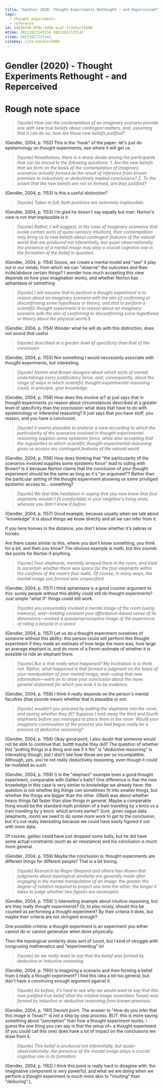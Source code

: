 ```yaml
---
title: "Gendler 2020: Thought Experiments Rethought - and Reperceived"
tags:
  - thought_experiments
  - reference
id: 5d62b74b-0f8c-4db6-aca7-7c7e5ac15b06
mtime: 20211027143156 20211027125141
ctime: 20211027125141
citekey: cite:Gendler2004
---
```


# Gendler (2020) - Thought Experiments Rethought - and Reperceived


# Rough note space

> [!quote]
> _How can the contemplation of an imaginary scenario provide one with new true beliefs about contingent matters, and, assuming that it can do so, how are those new beliefs justified?_

(Gendler, 2004, p. 1152) This is the "hook" of the paper: let's just do epistemology on thought experiments, see where it will get us.

> [!quote]
> _Nonetheless, there is a sharp divide among the participants that can be traced to the following questions: 1. Are the new beliefs that we form on the basis of the contemplation of imaginary scenarios actually formed as the result of inference from known premises to inductively or deductively implied conclusions? 2. To the extent that the new beliefs are not so formed, are they justified?_

(Gendler, 2004, p. 1153) Is this a useful distinction?

> [!quote]
> _Taken in full, both positions are extremely implausible:_

(Gendler, 2004, p. 1153) I'm glad he doesn't say equally but man: Norton's view is not _that_ implausible is it

> [!quote]
> _Rather, I will suggest, in the case of imaginary scenarios that evoke certain sorts of quasi-sensory intuitions, their contemplation may bring us to new beliefs about contingent features of the natural world that are produced not inferentially, but quasi-observationally; the presence of a mental image may play a crucial cognitive role in the formation of the belief in question._

(Gendler, 2004, p. 1154) Soooo, we create a mental model and "see" it play out in our minds, from which we can "observe" the outcomes and then in/de/abduce certain things? I wonder how much accepting this view depends on how your imagination works, and whether Norton has aphantasia or something

> [!quote]
> _I will assume that to perform a thought experiment is to reason about an imaginary scenario with the aim of confirming or disconfirming some hypothesis or theory, and that to perform a scientific thought experiment is to reason about an imaginary scenario with the aim of confirming or disconfirming some hypothesis or theory about the physical world.5_

(Gendler, 2004, p. 1154) Wonder what he will do with this distinction, does not sound _that_ useful

> [!quote]
> _described at a greater level of specificity than that of the conclusion_

(Gendler, 2004, p. 1155) Not something I would _necessarily_ associate with thought experiments, but interesting.

> [!quote]
> _Norton and Brown disagree about which sorts of mental undertakings carry justificatory force, and, consequently, about the range of ways in which scientific thought-experimental reasoning could, in principle, give knowledge._

(Gendler, 2004, p. 1156) How does this involve a)? a) just says that in thought experiments yu reason about circumstances described at a greater level of specificity than the conclusion: what does that have to do with epistemology or inferential reasoning? It just says that you have stuff, you reason, and you have a conclusion.

> [!quote]
> _It seems plausible to endorse a view according to which the particularity of the scenarios involved in thought-experimental reasoning supplies some epistemic force, while also accepting that the regularities to which scientific thought-experimental reasoning gives us access are contingent features of the natural world_

(Gendler, 2004, p. 1156) How does thinking that "the particularity of the scenarios involved supplies some epistemic force" lead to siding with Brown? Is it because Norton claims that the conclusion of your thought experiment should be the same as long as it's "an argument"? Rather than the particular setting of the thought experiment aloowing us some priviliged epistemic access to... something?

> [!quote]
> _We feel little hesitation in saying that you now know that four elephants wouldn’t fit comfortably in your neighbor’s living room, whereas you didn’t know it before_

(Gendler, 2004, p. 1157)
Good example, because usually when we talk about "knowledge" it is about things we know directly and all we can infer from it.

If you here hooves in the distance, you don't _know_ whether it's zebras or horses.

Are there cases similar to this, where you don't know something, you think for a bit, and then you know? The obvious example is math, but this sounds like points for Norton if anything.

> [!quote]
> _Four elephants, mentally arrayed them in the room, and tried to ascertain whether there was space for the four elephants within the confines of the room’s four walls. Of course, in many ways, the mental image you formed was unspecified:_

(Gendler, 2004, p. 1157)
I think aphantasia is a good counter argument to this: surely people without this abilitiy could still do thought experiments? Just simple "what if" things could still work.

> [!quote]
> _you presumably invoked a mental image of the room (using memory), and—holding constant your affordance-based sense of its dimensions—evoked a quasiproprioceptive image of the experience of riding a bicycle in a space_

(Gendler, 2004, p. 1157) Let us do a thought experiment ourselves of someone without this ability: this person could still perform this thought experiment if they made an estimate of how large the room was, how large an average elephant is, and do more of a Fermi-estimate of whether it is possible to ride an elephant there.

> [!quote]
> _But is that really what happened? My inclination is to think not. Rather, what happened is that formed a judgment on the basis of your manipulation of your mental image, and—using that new information—went on to draw your conclusion about the more general statement for which you took it to be evidence._

(Gendler, 2004, p. 1158) I think it really depends on the person's mental faculties (that sounds mean) whether that is plausible or not.

> [!quote]
> _wouldn’t you proceed by putting the elephants into the room, and seeing whether they fit? Suppose I took away the third and fourth elephants before you managed to place them in the room. Would your imaginary continuation of the process you had begun really be a process of deductive reasoning?_

(Gendler, 2004, p. 1158) Okay good point, I also doubt that someone would not be able to continue that, butttt maybe they did? The question of whether this "putting things in a thing and see if it fits" is "deductive reasoning" is interesting though, but I don't see how those are per se incompatible. Although, yes, you're not really deductively reasoning, even though it could be modeled as such.

(Gendler, 2004, p. 1159) \\\\
Is the "elephant" example even a good thought experiment, comparable with Galileo's balls? One difference is that the new knowledge in this case is very similar to knowledge we already have: the question is not whether big things can sometimes fit into smaller things, but whether the things are bigger than the other. GBalls was about whether heavy things fall faster than slow things _in general_. Maybe a comparable thing would be the standard math problem of a train traveling by x km/s vs a train traveling by y km/s: which arrives earlier? Sure, given vague data (elephants, room) we need to do some more work to get to the conclusion, but it's not really _interesting_ because we could have easily figured it out with more data.

Of course, galileo could have just dropped some balls, but he did have some actual constraints (such as air resistance) and his conclusion is much more general.

(Gendler, 2004, p. 1159) Maybe the conclusion is: thought experiments are different things for different people? That is a bit boring.

> [!quote]
> _Research by Roger Shepard and others has shown that judgments about topological similarity are generally made after engaging in the mental manipulation of an image: the greater the degree of rotation required to project one onto the other, the longer it takes to judge whether two figures are isomorphic_

(Gendler, 2004, p. 1159) \\\\
Interesting example about intuitive reasoning, but are they really _thought experiments?_ Or, to play nicely, should this be counted as performing a thought experiment? By their criteria it does, but maybe their criteria are not stringent enough?

One possible criteria: a thought experiment is an experiment you either cannot do or cannot generalize when done physically.

Then the topological similarity does sort of count, but I kind of struggle with congrueing mathematics and "experimenting" lol

> [!quote]
> _do we really want to say that the belief was formed by deductive or inductive reasoning_

(Gendler, 2004, p. 1160) Is imagining a scenario and then forming a belief from it really a thought experiment? I find this idea a bit too general, but don't have a convincing enough argument against it.

> [!quote]
> _As before, it’s hard to see why we would want to say that this new justified true belief (that the rotated image resembles Texas) was formed by inductive or deductive reasoning from known premises._

(Gendler, 2004, p. 1161) Decent point. The answer to "How do you infer that this image is Texas?" is not a step by step process. BUT: this is more saying something about "perception" than how a thought experiment works. I guess the one thing you can say is that the setup of\~ a thought experiment (if you could call this one) does have a lot of impact on the conclusions we draw from it.

> [!quote]
> _This belief is produced not inferentially, but quasi-observationally: the presence of the mental image plays a crucial cognitive role in its formation._

(Gendler, 2004, p. 1162) I think this point is really hard to disagree with: the imaginative component is very powerful, and what we are doing when we perform a thought experiment is much more akin to "intuiting" than "deducing".},
